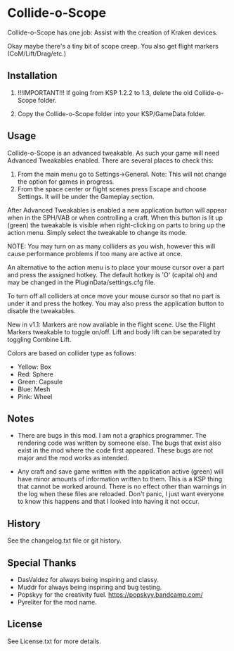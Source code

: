 # Collide-o-Scope

Collide-o-Scope has one job: Assist with the creation of Kraken devices.

Okay maybe there's a tiny bit of scope creep. You also get flight markers (CoM/Lift/Drag/etc.)

## Installation

1. !!!IMPORTANT!!! If going from KSP 1.2.2 to 1.3, delete the old Collide-o-Scope folder.

2. Copy the Collide-o-Scope folder into your KSP/GameData folder.

## Usage

Collide-o-Scope is an advanced tweakable. As such your game will need Advanced Tweakables enabled. There are several places to check this:

1. From the main menu go to Settings->General. Note: This will not change the option for games in progress.
2. From the space center or flight scenes press Escape and choose Settings. It will be under the Gameplay section.

After Advanced Tweakables is enabled a new application button will appear when in the SPH/VAB or when controlling a craft. When this button is lit up (green) the tweakable is visible when right-clicking on parts to bring up the action menu. Simply select the tweakable to change its mode.

NOTE: You may turn on as many colliders as you wish, however this will cause performance problems if too many are active at once.

An alternative to the action menu is to place your mouse cursor over a part and press the assigned hotkey. The default hotkey is 'O' (capital oh) and may be changed in the PluginData/settings.cfg file.

To turn off all colliders at once move your mouse cursor so that no part is under it and press the hotkey. You may also press the application button to disable the tweakables.

New in v1.1: Markers are now available in the flight scene. Use the Flight Markers tweakable to toggle on/off. Lift and body lift can be separated by toggling Combine Lift.

Colors are based on collider type as follows:

- Yellow: Box
- Red: Sphere
- Green: Capsule
- Blue: Mesh
- Pink: Wheel

## Notes

- There are bugs in this mod. I am not a graphics programmer. The rendering code was written by someone else. The bugs that exist also exist in the mod where the code first appeared. These bugs are not major and the mod works as intended.

- Any craft and save game written with the application active (green) will have minor amounts of information written to them. This is a KSP thing that cannot be worked around. There is no effect other than warnings in the log when these files are reloaded. Don't panic, I just want everyone to know this happens and that I looked into having it not occur.

## History

See the changelog.txt file or git history.

## Special Thanks

- DasValdez for always being inspiring and classy.
- Muddr for always being inspiring and bug testing.
- Popskyy for the creativity fuel. https://popskyy.bandcamp.com/
- Pyreliter for the mod name.

## License

See License.txt for more details.
